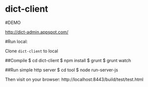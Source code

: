 dict-client
===========

#DEMO

http://dict-admin.appspot.com/

#Run local:

Clone `dict-client` to local

##Compile
$ cd dict-client
$ npm install
$ grunt
$ grunt watch

##Run simple http server
$ cd tool
$ node run-server-js

Then visit on your browser:
 http://localhost:8443/build/test/test.html
